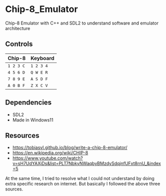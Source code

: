 # Chip-8_Emulator
Chip-8 Emulator with C++ and SDL2 to understand software and emulator architecture

## Controls
| Chip-8  | Keyboard |
| ------------- | ------------- |
| <kbd> 1 2 3 C </kbd>  | <kbd> 1 2 3 4 </kbd>  |
| <kbd> 4 5 6 D </kbd>  | <kbd> Q W E R </kbd>  |
| <kbd> 7 8 9 E </kbd>  | <kbd> A S D F </kbd>  |
| <kbd> A 0 B F </kbd>  | <kbd> Z X C V </kbd>  |

## Dependencies
* SDL2
* Made in Windows11

## Resources
* https://tobiasvl.github.io/blog/write-a-chip-8-emulator/
* https://en.wikipedia.org/wiki/CHIP-8
* https://www.youtube.com/watch?v=sH7UdYAXjDs&list=PLT7NbkyNWaqbyBMzdySdqjnfUFxt8rnU_&index=5

At the same time, I tried to resolve what I could not understand by doing extra specific research on internet.
But basically I followed the above three sources.
